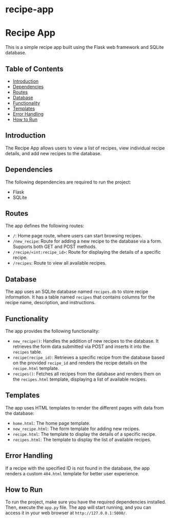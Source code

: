 # recipe-app

# Recipe App

This is a simple recipe app built using the Flask web framework and SQLite database.

## Table of Contents

- [Introduction](#introduction)
- [Dependencies](#dependencies)
- [Routes](#routes)
- [Database](#database)
- [Functionality](#functionality)
- [Templates](#templates)
- [Error Handling](#error-handling)
- [How to Run](#how-to-run)

## Introduction

The Recipe App allows users to view a list of recipes, view individual recipe details, and add new recipes to the database.

## Dependencies

The following dependencies are required to run the project:

- Flask
- SQLite

## Routes

The app defines the following routes:

- `/`: Home page route, where users can start browsing recipes.
- `/new_recipe`: Route for adding a new recipe to the database via a form. Supports both GET and POST methods.
- `/recipe/<int:recipe_id>`: Route for displaying the details of a specific recipe.
- `/recipes`: Route to view all available recipes.

## Database

The app uses an SQLite database named `recipes.db` to store recipe information. It has a table named `recipes` that contains columns for the recipe name, description, and instructions.

## Functionality

The app provides the following functionality:

- `new_recipe()`: Handles the addition of new recipes to the database. It retrieves the form data submitted via POST and inserts it into the `recipes` table.
- `recipe(recipe_id)`: Retrieves a specific recipe from the database based on the provided `recipe_id` and renders the recipe details on the `recipe.html` template.
- `recipes()`: Fetches all recipes from the database and renders them on the `recipes.html` template, displaying a list of available recipes.

## Templates

The app uses HTML templates to render the different pages with data from the database:

- `home.html`: The home page template.
- `new_recipe.html`: The form template for adding new recipes.
- `recipe.html`: The template to display the details of a specific recipe.
- `recipes.html`: The template to display the list of available recipes.

## Error Handling

If a recipe with the specified ID is not found in the database, the app renders a custom `404.html` template for better user experience.

## How to Run

To run the project, make sure you have the required dependencies installed. Then, execute the `app.py` file. The app will start running, and you can access it in your web browser at `http://127.0.0.1:5000/`.




